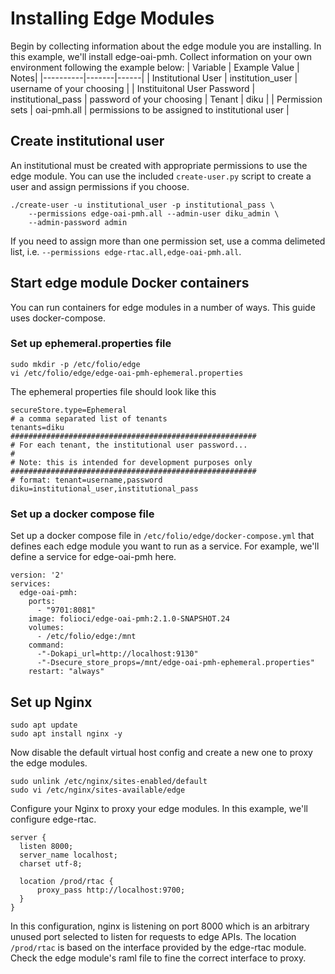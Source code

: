 # Installing Edge Modules
Begin by collecting information about the edge module you are installing. In this example, we'll install edge-oai-pmh. Collect information on your own environment following the example below:
| Variable | Example Value | Notes|
|----------|-------|------|
| Institutional User | institution_user | username of your choosing |
| Instituitonal User Password | institutional_pass | password of your choosing
| Tenant | diku | 
| Permission sets | oai-pmh.all | permissions to be assigned to institutional user |

## Create institutional user
An institutional must be created with appropriate permissions to use the edge module. You can use the included `create-user.py` script to create a user and assign permissions if you choose.
```
./create-user -u institutional_user -p institutional_pass \
    --permissions edge-oai-pmh.all --admin-user diku_admin \
    --admin-password admin 
```
If you need to assign more than one permission set, use a comma delimeted list, i.e. `--permissions edge-rtac.all,edge-oai-pmh.all`.

## Start edge module Docker containers
You can run containers for edge modules in a number of ways. This guide uses docker-compose.
### Set up ephemeral.properties file
```
sudo mkdir -p /etc/folio/edge
vi /etc/folio/edge/edge-oai-pmh-ephemeral.properties
```
The ephemeral properties file should look like this
```
secureStore.type=Ephemeral
# a comma separated list of tenants
tenants=diku
#######################################################
# For each tenant, the institutional user password...
#
# Note: this is intended for development purposes only
#######################################################
# format: tenant=username,password
diku=institutional_user,institutional_pass
```
### Set up a docker compose file
Set up a docker compose file in `/etc/folio/edge/docker-compose.yml` that defines each edge module you want to run as a service. For example, we'll define a service for edge-oai-pmh here.
```
version: '2'
services:
  edge-oai-pmh:
    ports: 
      - "9701:8081"
    image: folioci/edge-oai-pmh:2.1.0-SNAPSHOT.24
    volumes: 
      - /etc/folio/edge:/mnt
    command: 
      -"-Dokapi_url=http://localhost:9130"
      -"-Dsecure_store_props=/mnt/edge-oai-pmh-ephemeral.properties"
    restart: "always"
```
## Set up Nginx
```
sudo apt update
sudo apt install nginx -y
```
Now disable the default virtual host config and create a new one to proxy the edge modules.
```
sudo unlink /etc/nginx/sites-enabled/default
sudo vi /etc/nginx/sites-available/edge
```
Configure your Nginx to proxy your edge modules. In this example, we'll configure edge-rtac.
```
server {
  listen 8000;
  server_name localhost;
  charset utf-8;
  
  location /prod/rtac {
      proxy_pass http://localhost:9700;
  }
}
```
In this configuration, nginx is listening on port 8000 which is an arbitrary unused port selected to listen for requests to edge APIs. The location `/prod/rtac` is based on the interface provided by the edge-rtac module. Check the edge module's raml file to fine the correct interface to proxy.

